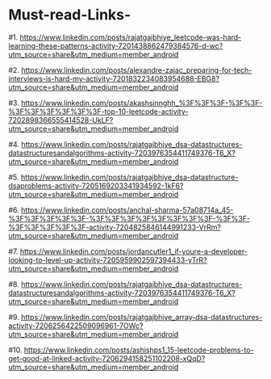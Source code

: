 # Must-read-Links-
#1. https://www.linkedin.com/posts/rajatgajbhiye_leetcode-was-hard-learning-these-patterns-activity-7201438862479384576-d-wc?utm_source=share&utm_medium=member_android

#2. https://www.linkedin.com/posts/alexandre-zajac_preparing-for-tech-interviews-is-hard-my-activity-7201832234083954688-EBG8?utm_source=share&utm_medium=member_android

#3. https://www.linkedin.com/posts/akashsinnghh_%3F%3F%3F-%3F%3F-%3F%3F%3F%3F%3F%3F-top-10-leetcode-activity-7202898366555414528-UkLF?utm_source=share&utm_medium=member_android

#4. https://www.linkedin.com/posts/rajatgajbhiye_dsa-datastructures-datastructuresandalgorithms-activity-7203976354411749376-T6_X?utm_source=share&utm_medium=member_android

#5. https://www.linkedin.com/posts/rajatgajbhiye_dsa-datastructure-dsaproblems-activity-7205169203341934592-1kF6?utm_source=share&utm_medium=member_android

#6. https://www.linkedin.com/posts/anchal-sharma-57a08714a_45-%3F%3F%3F%3F%3F-%3F%3F%3F%3F%3F%3F%3F%3F-%3F%3F-%3F%3F%3F%3F%3F-activity-7204825846144991233-VrRm?utm_source=share&utm_medium=member_android

#7. https://www.linkedin.com/posts/jordancutler1_if-youre-a-developer-looking-to-level-up-activity-7205959902597394433-yTrR?utm_source=share&utm_medium=member_android

#8. https://www.linkedin.com/posts/rajatgajbhiye_dsa-datastructures-datastructuresandalgorithms-activity-7203976354411749376-T6_X?utm_source=share&utm_medium=member_android

#9. https://www.linkedin.com/posts/rajatgajbhiye_array-dsa-datastructures-activity-7206256422509096961-7OWc?utm_source=share&utm_medium=member_android

#10. https://www.linkedin.com/posts/ashishps1_15-leetcode-problems-to-get-good-at-linked-activity-7206294158251102208-xQqD?utm_source=share&utm_medium=member_android

